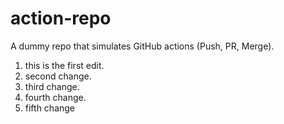 # action-repo
A dummy repo that simulates GitHub actions (Push, PR, Merge).
1. this is the first edit.
2. second change.
3. third change.
4. fourth change.
5. fifth change
